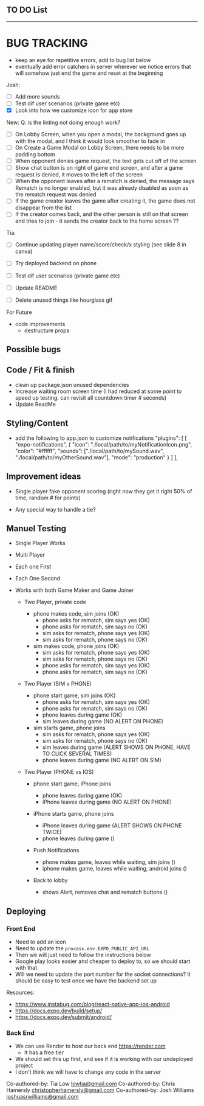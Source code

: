 ## TO DO List
***************************

 # BUG TRACKING
 - keep an eye for repetitive errors, add to bug list below
 - eventually add error catchers in server wherever we notice errors that will somehow just end the game and reset at the beginning

Josh:
- [ ] Add more sounds
- [ ] Test dif user scenarios (private game etc)
- [x] Look into how we customize icon for app store

New:
Q: is the linting not doing enough work?
- [ ] On Lobby Screen, when you open a modal, the background goes up with the modal, and I think it would look smoother to fade in
- [ ] On Create a Game Modal on Lobby Screen, there needs to be more padding bottom
- [ ] When opponent denies game request, the text gets cut off of the screen
- [ ] Show chat button is on right of game end screen, and after a game request is denied, it moves to the left of the screen
- [ ] When the opponent leaves after a rematch is denied, the message says Rematch is no longer enabled, but it was already disabled as soon as the rematch request was denied
- [ ] If the game creator leaves the game after creating it, the game does not disappear from the list
 - [ ] If the creator comes back, and the other person is still on that screen and tries to join - it sends the creator back to the home screen ??

Tia: 
- [ ] Continue updating player name/score/check/x styling (see slide 8 in canva)
- [ ] Try deployed backend on phone
- [ ] Test dif user scenarios (private game etc)
- [ ] Update README
- [ ] Delete unused things like hourglass gif



For Future
- code improvements
  - destructure props


## Possible bugs

## Code / Fit & finish
- clean up package.json unused dependencies
- Increase waiting room screen time (I had reduced at some point to speed up testing. can revisit all countdown timer # seconds)
- Update ReadMe

## Styling/Content
- add the following to app.json to customize notifications
    "plugins": [
      [
        "expo-notifications",
        {
          "icon": "./local/path/to/myNotificationIcon.png",
          "color": "#ffffff",
          "sounds": ["./local/path/to/mySound.wav", "./local/path/to/myOtherSound.wav"],
          "mode": "production"
        }
      ]
    ],

## Improvement ideas
* Single player fake opponent scoring (right now they get it right 50% of time, random # for points)
- Any special way to handle a tie?

## Manuel Testing
- Single Player Works
- Multi Player
- Each one First
- Each One Second
- Works with both Game Maker and Game Joiner 

  - Two Player, private code
    - phone makes code, sim joins (OK)
        - phone asks for rematch, sim says yes (OK)
        - phone asks for rematch, sim says no (OK)
        - sim asks for rematch, phone says yes (OK)
        - sim asks for rematch, phone says no (OK)
    - sim makes code, phone joins (OK)
        - sim asks for rematch, phone says yes (OK)
        - sim asks for rematch, phone says no (OK)
        - phone asks for rematch, sim says yes (OK)
        - phone asks for rematch, sim says no (OK)

  - Two Player (SIM v PHONE)
    - phone start game, sim joins (OK)
        - phone asks for rematch, sim says yes (OK)
        - phone asks for rematch, sim says no (OK)
        - phone leaves during game (OK)
        - sim leaves during game (NO ALERT ON PHONE)
    - sim starts game, phone joins
        - sim asks for rematch, phone says yes (OK)
        - sim asks for rematch, phone says no (OK)
        - sim leaves during game (ALERT SHOWS ON PHONE, HAVE TO CLICK SEVERAL TIMES)
        - phone leaves during game (NO ALERT ON SIM)

  - Two Player (PHONE vs IOS)
    - phone start game, iPhone joins
        - phone leaves during game (OK)
        - iPhone leaves during game (NO ALERT ON PHONE)
    - iPhone starts game, phone joins
        - iPhone leaves during game (ALERT SHOWS ON PHONE TWICE)
        - phone leaves during game ()

    - Push Notifications
      - phone makes game, leaves while waiting, sim joins ()
      - iphone makes game, leaves while waiting, android joins ()

    - Back to lobby
      - shows Alert, removes chat and rematch buttons ()

## Deploying
### Front End
- Need to add an icon
- Need to update the `process.env.EXPO_PUBLIC_API_URL`
- Then we will just need to follow the instructions below 
- Google play looks easier and cheaper to deploy to, so we should start with that
- Will we need to update the port number for the socket connections? It should be easy to test once we have the backend set up

Resources:
- https://www.instabug.com/blog/react-native-app-ios-android
- https://docs.expo.dev/build/setup/
- https://docs.expo.dev/submit/android/

### Back End
- We can use Render to host our back end https://render.com
  - It has a free tier
- We should set this up first, and see if it is working with our undeployed project
- I don't think we will have to change any code in the server


Co-authored-by: Tia Low <lowtia@gmail.com>
Co-authored-by: Chris Hamersly <christopherhamersly@gmail.com>
Co-authored-by: Josh Williams <joshuasrwilliams@gmail.com>
